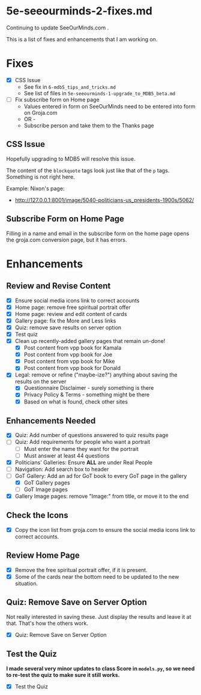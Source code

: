 
# 5e-seeourminds-2-fixes.md

Continuing to update SeeOurMinds.com .

This is a list of fixes and enhancements that I am working on.

# Fixes

- [x] CSS Issue
  - See fix in `6-mdb5_tips_and_tricks.md`
  - See list of files in `5e-seeourminds-1-upgrade_to_MDB5_beta.md`
- [ ] Fix subscribe form on Home page
  - Values entered in form on SeeOurMinds need to be entered into form on Groja.com
  - OR -
  - Subscribe person and take them to the Thanks page

## CSS Issue

Hopefully upgrading to MDB5 will resolve this issue.

The content of the `blockquote` tags look just like that of the `p` tags.
Something is not right here.

Example: Nixon's page:

- http://127.0.0.1:8001/image/5040-politicians-us_presidents-1900s/5062/

## Subscribe Form on Home Page

Filling in a name and email in the subscribe form on the home page opens the groja.com conversion page, but it has errors.

# Enhancements

## Review and Revise Content

- [x] Ensure social media icons link to correct accounts
- [x] Home page: remove free spiritual portrait offer
- [x] Home page: review and edit content of cards
- [x] Gallery page: fix the More and Less links
- [x] Quiz: remove save results on server option
- [x] Test quiz
- [x] Clean up recently-added gallery pages that remain un-done!
    - [x] Post content from vpp book for Kamala
    - [x] Post content from vpp book for Joe
    - [x] Post content from vpp book for Mike
    - [x] Post content from vpp book for Donald
- [x] Legal: remove or refine ("maybe-ize?") anything about saving the results on the server
    - [x] Questionnaire Disclaimer - surely something is there
    - [x] Privacy Policy & Terms - something might be there
    - [x] Based on what is found, check other sites

## Enhancements Needed

- [x] Quiz: Add number of questions answered to quiz results page
- [ ] Quiz: Add requirements for people who want a portrait
    - [ ] Must enter the name they want for the portrait
    - [ ] Must answer at least 44 questions
- [x] Politicians' Galleries: Ensure **ALL** are under Real People
- [ ] Navigation: Add search box to header
- [ ] GoT Gallery: Add an ad for GoT book to every GoT page in the gallery
    - [x] GoT Gallery pages
    - [ ] GoT Image pages
- [x] Gallery Image pages: remove "Image:" from title, or move it to the end

## Check the Icons

- [x] Copy the icon list from groja.com to ensure the social media icons link to correct accounts.

## Review Home Page

- [x] Remove the free spiritual portrait offer, if it is present.
- [x] Some of the cards near the bottom need to be updated to the new situation.

## Quiz: Remove Save on Server Option

Not really interested in saving these.  Just display the results and leave it at that.  That's how the others work.

- [x] Quiz: Remove Save on Server Option

## Test the Quiz

**I made several very minor updates to class Score in `models.py`, so we need to re-test the quiz to make sure it still works.**

- [x] Test the Quiz

